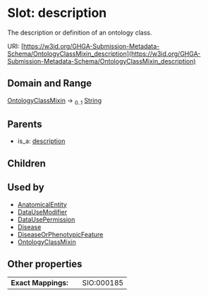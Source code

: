 
# Slot: description


The description or definition of an ontology class.

URI: [https://w3id.org/GHGA-Submission-Metadata-Schema/OntologyClassMixin_description](https://w3id.org/GHGA-Submission-Metadata-Schema/OntologyClassMixin_description)


## Domain and Range

[OntologyClassMixin](OntologyClassMixin.md) &#8594;  <sub>0..1</sub> [String](types/String.md)

## Parents

 *  is_a: [description](description.md)

## Children


## Used by

 * [AnatomicalEntity](AnatomicalEntity.md)
 * [DataUseModifier](DataUseModifier.md)
 * [DataUsePermission](DataUsePermission.md)
 * [Disease](Disease.md)
 * [DiseaseOrPhenotypicFeature](DiseaseOrPhenotypicFeature.md)
 * [OntologyClassMixin](OntologyClassMixin.md)

## Other properties

|  |  |  |
| --- | --- | --- |
| **Exact Mappings:** | | SIO:000185 |

